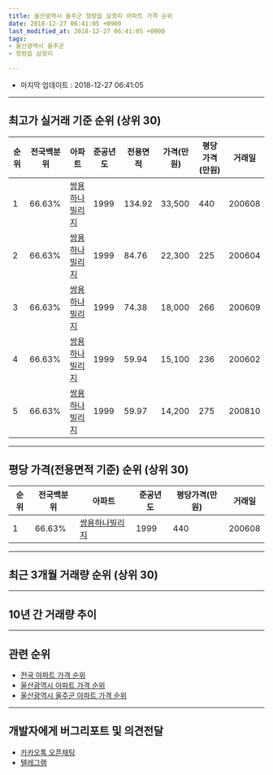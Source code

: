 ```yaml
---
title: 울산광역시 울주군 청량읍 삼정리 아파트 가격 순위
date: 2018-12-27 06:41:05 +0900
last_modified_at: 2018-12-27 06:41:05 +0900
tags:
- 울산광역시 울주군
- 청량읍 삼정리

---
```


* 마지막 업데이트 : 2018-12-27 06:41:05

---

## 최고가 실거래 기준 순위 (상위 30)


|순위|전국백분위|아파트|준공년도|전용면적|가격(만원)|평당가격(만원)|거래일|
|---|---|---|---|---|---|---|---|
|1|66.63%|[쌍용하나빌리지](https://search.naver.com/search.naver?query=%EC%9A%B8%EC%82%B0%EA%B4%91%EC%97%AD%EC%8B%9C+%EC%9A%B8%EC%A3%BC%EA%B5%B0+%EC%B2%AD%EB%9F%89%EC%9D%8D+%EC%82%BC%EC%A0%95%EB%A6%AC+%EC%8C%8D%EC%9A%A9%ED%95%98%EB%82%98%EB%B9%8C%EB%A6%AC%EC%A7%80)|1999|134.92|33,500|440|200608|
|2|66.63%|[쌍용하나빌리지](https://search.naver.com/search.naver?query=%EC%9A%B8%EC%82%B0%EA%B4%91%EC%97%AD%EC%8B%9C+%EC%9A%B8%EC%A3%BC%EA%B5%B0+%EC%B2%AD%EB%9F%89%EC%9D%8D+%EC%82%BC%EC%A0%95%EB%A6%AC+%EC%8C%8D%EC%9A%A9%ED%95%98%EB%82%98%EB%B9%8C%EB%A6%AC%EC%A7%80)|1999|84.76|22,300|225|200604|
|3|66.63%|[쌍용하나빌리지](https://search.naver.com/search.naver?query=%EC%9A%B8%EC%82%B0%EA%B4%91%EC%97%AD%EC%8B%9C+%EC%9A%B8%EC%A3%BC%EA%B5%B0+%EC%B2%AD%EB%9F%89%EC%9D%8D+%EC%82%BC%EC%A0%95%EB%A6%AC+%EC%8C%8D%EC%9A%A9%ED%95%98%EB%82%98%EB%B9%8C%EB%A6%AC%EC%A7%80)|1999|74.38|18,000|266|200609|
|4|66.63%|[쌍용하나빌리지](https://search.naver.com/search.naver?query=%EC%9A%B8%EC%82%B0%EA%B4%91%EC%97%AD%EC%8B%9C+%EC%9A%B8%EC%A3%BC%EA%B5%B0+%EC%B2%AD%EB%9F%89%EC%9D%8D+%EC%82%BC%EC%A0%95%EB%A6%AC+%EC%8C%8D%EC%9A%A9%ED%95%98%EB%82%98%EB%B9%8C%EB%A6%AC%EC%A7%80)|1999|59.94|15,100|236|200602|
|5|66.63%|[쌍용하나빌리지](https://search.naver.com/search.naver?query=%EC%9A%B8%EC%82%B0%EA%B4%91%EC%97%AD%EC%8B%9C+%EC%9A%B8%EC%A3%BC%EA%B5%B0+%EC%B2%AD%EB%9F%89%EC%9D%8D+%EC%82%BC%EC%A0%95%EB%A6%AC+%EC%8C%8D%EC%9A%A9%ED%95%98%EB%82%98%EB%B9%8C%EB%A6%AC%EC%A7%80)|1999|59.97|14,200|275|200810|


---

## 평당 가격(전용면적 기준) 순위 (상위 30)


|순위|전국백분위|아파트|준공년도|평당가격(만원)|거래일|
|---|---|---|---|---|---|
|1|66.63%|[쌍용하나빌리지](https://search.naver.com/search.naver?query=%EC%9A%B8%EC%82%B0%EA%B4%91%EC%97%AD%EC%8B%9C+%EC%9A%B8%EC%A3%BC%EA%B5%B0+%EC%B2%AD%EB%9F%89%EC%9D%8D+%EC%82%BC%EC%A0%95%EB%A6%AC+%EC%8C%8D%EC%9A%A9%ED%95%98%EB%82%98%EB%B9%8C%EB%A6%AC%EC%A7%80)|1999|440|200608|


---

## 최근 3개월 거래량 순위 (상위 30)


<div style="width:100%;">
    <canvas id="deal_count_ranking" height="250"></canvas>
</div>


<script>
new Chart(document.getElementById("deal_count_ranking"), {
    type: 'horizontalBar',
    data: {
        labels: ['쌍용하나빌리지'],
        datasets: [{
            label: '실거래 수',
            data: [6],
            borderColor: "rgba(255, 0, 128, 1)",
            backgroundColor: "rgba(255, 0, 128, 0.5)",
            fill: false,
        }]
    },
    options: {
        responsive: true,
        title: {
            display: true,
            text: '최근 3개월 거래량 순위'
        },
        tooltips: {
            mode: 'index',
            intersect: false,
            callbacks: {
                title: function(tooltipItems, data) {
                    return "실거래 수:";
                },
                label: function(tooltipItem, data) {
                    return data.labels[tooltipItem.index] + ": " + tooltipItem.xLabel;
                }
            }
        },
        hover: {
            mode: 'nearest',
            intersect: true
        },
        scales: {
            xAxes: [{
                display: true,
                scaleLabel: {
                    display: true,
                    labelString: '실거래 수'
                },
                ticks: {
                    suggestedMin: 0,
                }
            }],
            yAxes: [{
                display: true,
                ticks: {
                    autoSkip: false,
                    callback: function(value, index, values) {
                        if (value.length > 15)
                            return value.substr(0, 13) + "...";
                        else
                            return value;
                    }
                },
                scaleLabel: {
                    display: false,
                }
            }]
        }
    }
});

</script>


---

## 10년 간 거래량 추이


<div style="width:100%;">
    <canvas id="deal_progress" height="250"></canvas>
</div>

<script>
new Chart(document.getElementById("deal_progress"), {
    type: 'line',
    data: {
        labels: ['200812','200901','200902','200903','200904','200905','200906','200907','200908','200909','200910','200911','200912','201001','201002','201003','201004','201005','201006','201007','201008','201009','201010','201011','201012','201101','201102','201103','201104','201105','201106','201107','201108','201109','201110','201111','201112','201201','201202','201203','201204','201205','201206','201207','201208','201209','201210','201211','201212','201301','201302','201303','201304','201305','201306','201307','201308','201309','201310','201311','201312','201401','201402','201403','201404','201405','201406','201407','201408','201409','201410','201411','201412','201501','201502','201503','201504','201505','201506','201507','201508','201509','201510','201511','201512','201601','201602','201603','201604','201605','201606','201607','201608','201609','201610','201611','201612','201701','201702','201703','201704','201705','201706','201707','201708','201709','201710','201711','201712','201801','201802','201803','201804','201805','201806','201807','201808','201809','201810','201811','201812'],
        datasets: [{
            label: '실거래 수',
            pointRadius: 1,
            data: [4, 6, 15, 21, 22, 11, 26, 18, 13, 16, 20, 11, 14, 15, 11, 21, 17, 18, 14, 13, 11, 14, 24, 10, 17, 16, 16, 17, 19, 15, 14, 13, 15, 8, 17, 9, 18, 9, 11, 19, 14, 20, 16, 13, 9, 7, 15, 10, 11, 11, 17, 12, 15, 12, 19, 10, 11, 17, 12, 20, 14, 10, 14, 15, 25, 15, 15, 15, 15, 17, 20, 20, 15, 19, 11, 16, 10, 24, 15, 12, 17, 8, 19, 8, 3, 10, 5, 17, 12, 12, 17, 9, 8, 6, 15, 15, 6, 9, 11, 4, 6, 10, 8, 8, 10, 7, 3, 5, 5, 5, 0, 6, 3, 5, 5, 4, 2, 2, 3, 1, 2],
            borderColor: "rgba(255, 201, 14, 1)",
            backgroundColor: "rgba(255, 201, 14, 0.5)",
            fill: true,
        }]
    },
    options: {
        responsive: true,
        title: {
            display: true,
            text: '10년간 거래량 추이'
        },
        tooltips: {
            mode: 'index',
            intersect: false,
        },
        hover: {
            mode: 'nearest',
            intersect: true
        },
        scales: {
            xAxes: [{
                display: true,
                scaleLabel: {
                    display: true,
                    labelString: '년/월'
                }
            }],
            yAxes: [{
                display: true,
                ticks: {
                    suggestedMin: 0,
                },
                scaleLabel: {
                    display: true,
                    labelString: '실거래 수'
                }
            }]
        }
    }
});

</script>


---

## 관련 순위

- [전국 아파트 가격 순위](https://inasie.github.io/apt-ranking/전국)
- [울산광역시 아파트 가격 순위](https://inasie.github.io/apt-ranking/울산광역시)
- [울산광역시 울주군 아파트 가격 순위](https://inasie.github.io/apt-ranking/울산광역시-울주군)


---

## 개발자에게 버그리포트 및 의견전달

- [카카오톡 오픈채팅](https://open.kakao.com/o/gLJUAP4)
- [텔레그램](https://t.me/inasie)

